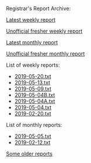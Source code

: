 Registrar's Report Archive:

[Latest weekly report](weekly/2019-05-20.txt)

[Unofficial fresher weekly report](weekly/fresh.txt)

[Latest monthly report](monthly/2019-02-12.txt)

[Unofficial fresher monthly report](monthly/fresh.txt)

List of weekly reports:

* [2019-05-20.txt](weekly/2019-05-20.txt)
* [2019-05-13.txt](weekly/2019-05-13.txt)
* [2019-05-09.txt](weekly/2019-05-09.txt)
* [2019-05-04B.txt](weekly/2019-05-04B.txt)
* [2019-05-04A.txt](weekly/2019-05-04A.txt)
* [2019-05-04.txt](weekly/2019-05-04.txt)
* [2019-02-20.txt](weekly/2019-02-20.txt)

List of monthly reports:

* [2019-05-05.txt](monthly/2019-05-05.txt)
* [2019-02-12.txt](monthly/2019-02-12.txt)

[Some older reports](Reports)
